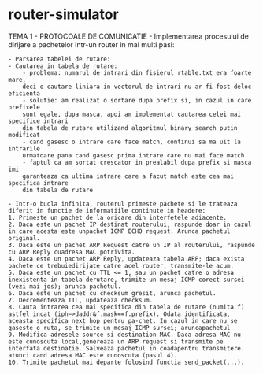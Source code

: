 # router-simulator


TEMA 1 - PROTOCOALE DE COMUNICATIE - Implementarea procesului de dirijare a pachetelor intr-un router in mai multi pasi:

	- Parsarea tabelei de rutare:
	- Cautarea in tabela de rutare: 
		- problema: numarul de intrari din fisierul rtable.txt era foarte mare, 
		deci o cautare liniara in vectorul de intrari nu ar fi fost deloc eficienta
		- solutie: am realizat o sortare dupa prefix si, in cazul in care prefixele 
		sunt egale, dupa masca, apoi am implementat cautarea celei mai specifice intrari 
		din tabela de rutare utilizand algoritmul binary search putin modificat
		- cand gasesc o intrare care face match, continui sa ma uit la intrarile 
		urmatoare pana cand gasesc prima intrare care nu mai face match
		- faptul ca am sortat crescator in prealabil dupa prefix si masca imi 
		garanteaza ca ultima intrare care a facut match este cea mai specifica intrare 
		din tabela de rutare
	
	- Intr-o bucla infinita, routerul primeste pachete si le trateaza diferit in functie de informatiile continute in headere:
	1. Primeste un pachet de la oricare din interfetele adiacente.
	2. Daca este un pachet IP destinat routerului, raspunde doar in cazul in care acesta este unpachet ICMP ECHO request. Arunca pachetul original.
	3. Daca este un pachet ARP Request catre un IP al routerului, raspunde cu ARP Reply cuadresa MAC potrivita.
	4. Daca este un pachet ARP Reply, updateaza tabela ARP; daca exista pachete ce trebuiedirijate catre acel router, transmite-le acum.
	5. Daca este un pachet cu TTL <= 1, sau un pachet catre o adresa inexistenta in tabela derutare, trimite un mesaj ICMP corect sursei (vezi mai jos); arunca pachetul.
	6. Daca este un pachet cu checksum gresit, arunca pachetul.
	7. Decrementeaza TTL, updateaza checksum.
	8. Cauta intrarea cea mai specifica din tabela de rutare (numita f) astfel incat (iph−>daddr&f.mask==f.prefix). Odata identificata, aceasta specifica next hop pentru pa-chet. In cazul in care nu se gaseste o ruta, se trimite un mesaj ICMP sursei; aruncapachetul
	9. Modifica adresele source si destination MAC. Daca adresa MAC nu este cunoscuta local,genereaza un ARP request si transmite pe interfata destinatie. Salveaza pachetul in coadapentru transmitere. atunci cand adresa MAC este cunoscuta (pasul 4).
	10. Trimite pachetul mai departe folosind functia send_packet(...).

